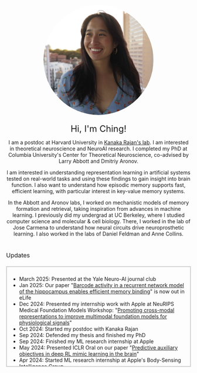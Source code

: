 ﻿---
layout: article
title:
---

<div style="text-align: center;">
    <img src="/ching-photos/ching_fang_neuroscience.jpg"
         width="300" height="300" style="border-radius: 50%; object-fit: cover;" 
         alt="Image of Ching Fang, neuroscientist at Columbia University." />
</div>

<div style="text-align: center; margin-top: 20px;">
    <font size="5"> Hi, I'm Ching!</font>
    <p>I am a postdoc at Harvard University in <a href="https://www.rajanlab.com/">Kanaka Rajan's lab</a>. I am interested in theoretical neuroscience and NeuroAI research. I completed my PhD at Columbia University's Center for Theoretical Neuroscience, co-advised by Larry Abbott and Dmitriy Aronov.</p>
    <p>I am interested in understanding representation learning in artificial systems tested on real-world tasks and using these findings to gain insight into brain function. I also want to understand how episodic memory supports fast, efficient learning, with particular interest in key-value memory systems.</p>
    <p>In the Abbott and Aronov labs, I worked on mechanistic models of memory formation and retrieval, taking inspiration from advances in machine learning. I previously did my undergrad at UC Berkeley, where I studied computer science and molecular & cell biology. There, I worked in the lab of Jose Carmena to understand how neural circuits drive neuroprosthetic learning. I also worked in the labs of Daniel Feldman and Anne Collins.</p>
</div>

<h3 style="margin-top: 40px; font-weight: normal;">Updates</h3> 
<div style="max-height: 250px; overflow-y: scroll; border: 2px solid #ccc; padding: 10px; margin-top: 20px;">
    <ul>
        <li>March 2025: Presented at the Yale Neuro-AI journal club</li>
        <li>Jan 2025: Our paper "<a href="https://elifesciences.org/reviewed-preprints/103512">Barcode activity in a recurrent network model of the hippocampus enables efficient memory binding</a>" is now out in eLife</li>
        <li>Dec 2024: Presented my internship work with Apple at NeuRIPS Medical Foundation Models Workshop: "<a href="https://arxiv.org/abs/2410.16424">Promoting cross-modal representations to improve multimodal foundation models for physiological signals</a>"</li>
        <li>Oct 2024: Started my postdoc with Kanaka Rajan</li>
        <li>Sep 2024: Defended my thesis and finished my PhD</li>
        <li>Sep 2024: Finished my ML research internship at Apple</li>
        <li>May 2024: Presented ICLR Oral on our paper "<a href="https://openreview.net/forum?id=agPpmEgf8C">Predictive auxiliary objectives in deep RL mimic learning in the brain</a>"</li>
        <li>Apr 2024: Started ML research internship at Apple's Body-Sensing Intelligence Group</li>
        <li>Mar 2024: Gave a Cosyne workshop talk on our barcode-memory model</li>
        <li>Mar 2024: Gave a Cosyne talk on our work in relating Deep RL models + auxiliary objectives to neuroscience</li>
        <li>Feb 2024: Gave a talk at the DeepMind NeuroLab workshop</li>
        <!-- Add more updates as needed -->
    </ul>
</div>
